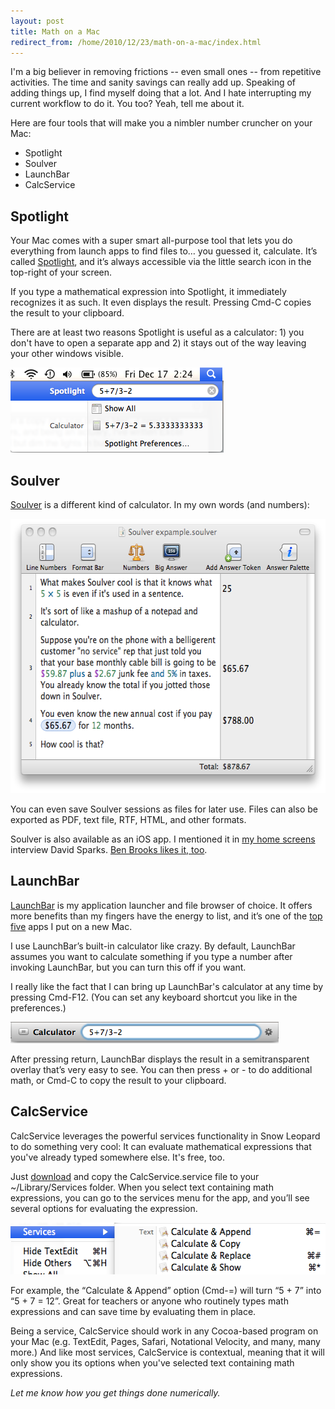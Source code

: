 ```yaml
---
layout: post
title: Math on a Mac
redirect_from: /home/2010/12/23/math-on-a-mac/index.html
---
```

<p>I'm a big believer in removing frictions -- even small ones -- from repetitive activities. The time and sanity savings can really add up.
Speaking of adding things up, I find myself doing that a lot. And I hate interrupting my current workflow to do it. You too? Yeah, tell me about it.</p>
<p>Here are four tools that will make you a nimbler number cruncher on your Mac:</p>
<ul>
<li>Spotlight</li>
<li>Soulver</li>
<li>LaunchBar</li>
<li>CalcService</li>
</ul>
<h2 id="spotlight">Spotlight</h2>
<p>Your Mac comes with a super smart all-purpose tool that lets you do everything from launch apps to find files to… you guessed it, calculate. It’s called <a href="http://support.apple.com/kb/HT2531?viewlocale=en_US">Spotlight</a>, and it’s always accessible via the little search icon in the top-right of your screen.</p>
<p>If you type a mathematical expression into Spotlight, it immediately recognizes it as such. It even displays the result. Pressing Cmd-C copies the result to your clipboard.</p>
<p>There are at least two reasons Spotlight is useful as a calculator: 1) you don't have to open a separate app and 2) it stays out of the way leaving your other windows visible.</p>
<p><a href="/img/spotlight-calculator-pe.png"><img class="aligncenter size-full wp-image-2599" title="spotlight-calculator-pe" src="/img/spotlight-calculator-pe.png" alt="" width="341" height="136" /></a></p>
<h2 id="soulver">Soulver</h2>
<p><a href="http://www.acqualia.com/soulver/">Soulver</a> is a different kind of calculator. In my own words (and numbers):</p>
<p><a href="/img/soulver-pe.png"><img class="aligncenter size-full wp-image-2625" title="soulver-pe" src="/img/soulver-pe.png" alt="" width="577" height="439" /></a></p>
<p>You can even save Soulver sessions as files for later use.  Files can also be exported as PDF, text file, RTF, HTML, and other formats.</p>
<p>Soulver is also available as an iOS app. I mentioned it in <a href="http://www.macsparky.com/blog/2010/10/7/home-screens-eddie-smith.html">my home screens</a> interview David Sparks. <a href="http://brooksreview.net/2010/12/clever-title/">Ben Brooks likes it, too</a>.</p>
<h2 id="launchbar">LaunchBar</h2>
<p><a href="http://www.obdev.at/products/launchbar/index.html">LaunchBar</a> is my application launcher and file browser of choice. It offers more benefits than my fingers have the energy to list, and it’s one of the <a href="http://www.practicallyefficient.com/2010/08/19/the-first-5/">top five</a> apps I put on a new Mac.</p>
<p>I use LaunchBar’s built-in calculator like crazy.  By default, LaunchBar assumes you want to calculate something if you type a number after invoking LaunchBar, but you can turn this off if you want.</p>
<p>I really like the fact that I can bring up LaunchBar's calculator at any time by pressing  Cmd-F12. (You can set any keyboard shortcut you like in the preferences.)</p>
<p><a href="/img/LaunchBar-calculator-pe.png"><img class="aligncenter size-full wp-image-2620" title="LaunchBar-calculator-pe" src="/img/LaunchBar-calculator-pe.png" alt="" width="429" height="34" /></a></p>
<p>After pressing return, LaunchBar displays the result in a semitransparent overlay that’s very easy to see.  You can then press + or - to do additional math, or Cmd-C to copy the result to your clipboard.</p>
<h2 id="calcservice">CalcService</h2>
<p>CalcService leverages the powerful services functionality in Snow Leopard to do something very cool: It can evaluate mathematical expressions that you've already typed somewhere else. It's free, too.</p>
<p>Just <a href="http://www.devon-technologies.com/download/index.html">download</a> and copy the CalcService.service file to your ~/Library/Services folder. When you select text containing math expressions, you can go to the services menu for the app, and you’ll see several options for evaluating the expression.</p>
<p><a href="/img/calcservice-pe.png"><img class="aligncenter size-full wp-image-2653" title="calcservice-pe" src="/img/calcservice-pe.png" alt="" width="524" height="83" /></a></p>
<p>For example, the “Calculate &amp; Append” option (Cmd-=) will turn “5 + 7” into “5 + 7 = 12”. Great for teachers or anyone who routinely types math expressions and can save time by evaluating them in place.</p>
<p>Being a service, CalcService should work in any Cocoa-based program on your Mac (e.g. TextEdit, Pages, Safari, Notational Velocity, and many, many more.) And like most services, CalcService is contextual, meaning that it will only show you its options when you've selected text containing math expressions.</p>
<p><em>Let me know how you get things done numerically.</em></p>
